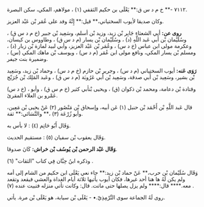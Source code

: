 ٧١١٢ -** خ م د س ق:** يَعْلَى بن حكيم الثقفي (١) ، مولاهم، المكي، سكن البصرة.

وكان صديقا لأيوب السختياني،** قيل:** إِنَّهُ وفد على عُمَر بْن عَبْد العزيز.

**روى عن:** أبي الشعثاء جَابِر بْن زيد، وزيد بْن أسلم، وسَعِيد بْن جبير (خ م د س ق) ، وسُلَيْمان بْن أَبي عَبد اللَّهِ (د) ، وسُلَيْمان بْن يسار (م د س ق) ، وطاووس بن كيسان، وعكرمة مولى ابن عباس (خ د س) ، وعُمَر بْن عَبْد العزيز، وأبي لبيد لمازة بْن زبار (د) ، ومسلم بْن يسار المكي، ونافع مولى ابن عُمَر (م د س) ، ويوسف بْن ماهك المكي (س) ، وضميرة بنت جيفر.

**رَوَى عَنه:** أيوب السختياني (م د س) ، وجرير بْن حازم (خ م د س) ، وحماد بْن زيد، وسَعِيد بْن بشير، وسَعِيد بْن أَبي صدقة، وسَعِيد بْن أَبي عَرُوبَة (م د س ق) ، وعَبد المَلِك بْن جُرَيْج

(خ د س) ، وقتادة بْن دعامة، ومحمد بْن ذكوان (ق) ، ويحيى بْنأبي كثير (خ م س ق) ، وأبو عَمْرو بن العلاء المقرئ.

قال عَبد اللَّهِ بْن أَحْمَد بْن حنبل (١) عَن أبيه، وإسحاق بْن مَنْصُور (٢) عَنْ يحيى بْن مَعِين، وأبو زُرْعَة (٣) ،** والنَّسَائي:** ثقة.

وَقَال أَبُو حَاتِم (٤) : لا بأس به.

وَقَال يعقوب بْن سفيان (٥) : مستقيم الحديث.

**وَقَال عَبْد الرحمن بْن يُوسُف بْن خراش:** كَانَ صدوقا.

وذكره ابنُ حِبَّان فِي كتاب "الثقات" (٦) .

وَقَال سُلَيْمان بْن حرب،** عَنْ حماد بْن زيد:** جاء نعي يَعْلَى ابن حكيم من الشام إلى أمه ولم يكن لَهُ ها هنا أحد غيرها، فكان أيوب يأتيها ثلاثة أيام الغداة والعشي فيقعد وتقعد معه.**** قال:**** ولم يزل يصلها حتى ماتت. قال: وكانت تأتي منزله فتبيت عنده (٧) .

روى لَهُ الجماعة سوى التِّرْمِذِيّ.• - يَعْلَى بْن سيابة، هو يَعْلَى بْن مرة. يأتي.